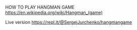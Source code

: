 

HOW TO PLAY HANGMAN GAME
https://en.wikipedia.org/wiki/Hangman_(game)

Live version https://repl.it/@SergejJurchenko/hangmangame
